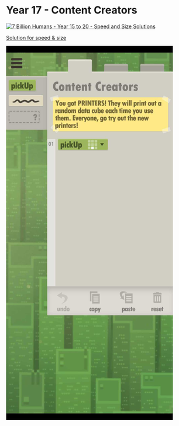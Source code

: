 # Year 17 - Content Creators

[![7 Billion Humans - Year 15 to 20 - Speed and Size Solutions](https://img.youtube.com/vi/Xm7pqxbYgOg/0.jpg)](https://www.youtube.com/watch?v=Xm7pqxbYgOg&t=1027s)

[Solution for speed & size](solution.txt)

![Solution for speed & size](solution.JPEG "Year 17")
